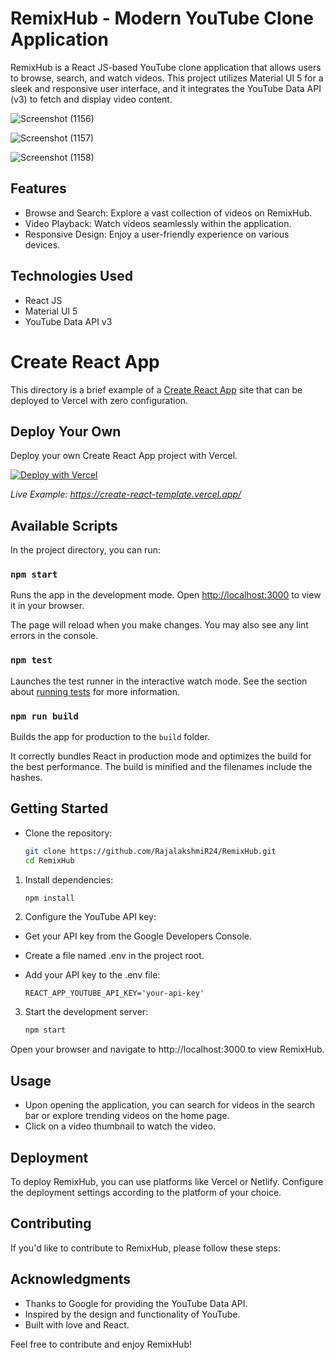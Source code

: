
# RemixHub - Modern YouTube Clone Application

RemixHub is a React JS-based YouTube clone application that allows users to browse, search, and watch videos. This project utilizes Material UI 5 for a sleek and responsive user interface, and it integrates the YouTube Data API (v3) to fetch and display video content.

![Screenshot (1156)](https://github.com/RajalakshmiR24/RemixHub/assets/127002476/3d014f2f-b1bd-4358-a699-9194e83dcf3a)

![Screenshot (1157)](https://github.com/RajalakshmiR24/RemixHub/assets/127002476/485ac6e0-49c0-468c-97a6-c06eaa577aac)

![Screenshot (1158)](https://github.com/RajalakshmiR24/RemixHub/assets/127002476/9f32a524-dee8-4b4c-941b-3eedadab732e)



## Features
- Browse and Search: Explore a vast collection of videos on RemixHub.
- Video Playback: Watch videos seamlessly within the application.
- Responsive Design: Enjoy a user-friendly experience on various devices.

## Technologies Used
- React JS
- Material UI 5
- YouTube Data API v3

# Create React App

This directory is a brief example of a [Create React App](https://github.com/facebook/create-react-app) site that can be deployed to Vercel with zero configuration.

## Deploy Your Own

Deploy your own Create React App project with Vercel.

[![Deploy with Vercel](https://vercel.com/button)](https://vercel.com/new/clone?repository-url=https://github.com/vercel/vercel/tree/main/examples/create-react-app&template=create-react-app)

_Live Example: https://create-react-template.vercel.app/_

## Available Scripts

In the project directory, you can run:

### `npm start`

Runs the app in the development mode. Open [http://localhost:3000](http://localhost:3000) to view it in your browser.

The page will reload when you make changes. You may also see any lint errors in the console.

### `npm test`

Launches the test runner in the interactive watch mode. See the section about [running tests](https://facebook.github.io/create-react-app/docs/running-tests) for more information.

### `npm run build`

Builds the app for production to the `build` folder.

It correctly bundles React in production mode and optimizes the build for the best performance. The build is minified and the filenames include the hashes.

## Getting Started
- Clone the repository:
    ```bash
   git clone https://github.com/RajalakshmiR24/RemixHub.git
   cd RemixHub

1. Install dependencies:
    ```bash
   npm install

2. Configure the YouTube API key:

- Get your API key from the Google Developers Console.

- Create a file named .env in the project root.

- Add your API key to the .env file:

    ```env
    REACT_APP_YOUTUBE_API_KEY='your-api-key'

3. Start the development server:
    ``` bash
    npm start

Open your browser and navigate to http://localhost:3000 to view RemixHub.

## Usage
- Upon opening the application, you can search for videos in the search bar or explore trending videos on the home page.
- Click on a video thumbnail to watch the video.
## Deployment
To deploy RemixHub, you can use platforms like Vercel or Netlify. Configure the deployment settings according to the platform of your choice.

## Contributing
If you'd like to contribute to RemixHub, please follow these steps:

## Acknowledgments
- Thanks to Google for providing the YouTube Data API.
- Inspired by the design and functionality of YouTube.
- Built with love and React.

Feel free to contribute and enjoy RemixHub!
